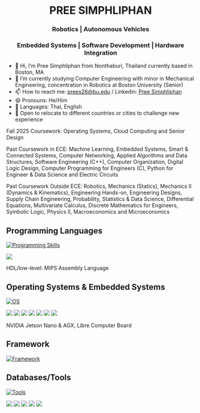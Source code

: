 <h1 align="center"> PREE SIMPHLIPHAN </h1>
<h3 align="center"> Robotics | Autonomous Vehicles </h3>
<h3 align="center"> Embedded Systems | Software Development | Hardware Integration</h3>

- 👋 Hi, I’m Pree Simphliphan from Nonthaburi, Thailand currently based in Boston, MA
- 🌱 I’m currently studying Computer Engineering with minor in Mechanical Engineering, concentration in Robotics at Boston University (Senior)
- 📫 How to reach me: prees26@bu.edu / Linkedin: [Pree Simphliphan](https://www.linkedin.com/in/pree-simphliphan/)
- 😄 Pronouns: He/Him
- 🔑 Languages: Thai, English
- 💼 Open to relocate to different countries or cities to challenge new experience

Fall 2025 Coursework: Operating Systems, Cloud Computing and Senior Design

Past Coursework in ECE: Machine Learning, Embedded Systems, Smart & Connected Systems, Computer Networking, Applied Algorithms and Data Structures, Software Engineering (C++), Computer Organization, Digital Logic Design, Computer Programming for Engineers (C), Python for Engineer & Data Science and Electric Circuits

Past Coursework Outside ECE: Robotics, Mechanics (Statics), Mechanics II (Dynamics & Kinematics), Engineering Hands-on, Engineering Designs, Supply Chain Engineering, Probability, Statistics & Data Science, Differential Equations, Multivariate Calculus, Discrete Mathematics for Engineers, Symbolic Logic, Physics II, Macroeconomics and Microeconomics

## Programming Languages
[![Programming Skills](https://skillicons.dev/icons?i=python,c,cs,cpp,html,css,js,matlab,latex&perline=10)](https://skillicons.dev)

<img src="https://img.shields.io/badge/Verilog-7A1FA2?style=for-the-badge&logoColor=white"/>  
<p>HDL/low-level: MIPS Assembly Language</p>

## Operating Systems & Embedded Systems
[![OS](https://skillicons.dev/icons?i=linux,ubuntu,windows,kali,bash,arduino,raspberrypi)](https://skillicons.dev)

<img src="https://img.shields.io/badge/BeagleBoard-A9A9A9?style=for-the-badge&logoColor=white"/> <img src="https://img.shields.io/badge/ESP32-E7352C?style=for-the-badge&logo=espressif&logoColor=white"/> <img src="https://img.shields.io/badge/FreeRTOS-2C2C2C?style=for-the-badge&logoColor=white"/> <img src="https://img.shields.io/badge/espressif-E7352C?style=for-the-badge&logo=espressif&logoColor=white"/> <img src="https://img.shields.io/badge/TCP%2FIP-0078D7?style=for-the-badge&logoColor=white"/> <img src="https://img.shields.io/badge/UDP-004880?style=for-the-badge&logoColor=white"/> <img src="https://img.shields.io/badge/NFC-009688?style=for-the-badge&logoColor=white"/> 
<p>NVIDIA Jetson Nano & AGX, Libre Computer Board</p>

## Framework
[![Framework](https://skillicons.dev/icons?i=ros,sklearn,nodejs,opencv,pytorch,selenium,flask,electron,react,bootstrap,dotnet)](https://skillicons.dev)

## Databases/Tools
[![Tools](https://skillicons.dev/icons?i=git,github,cmake,docker,kubernetes,anaconda,mongodb,mysql,firebase,aws,gcp,emacs,vim,vscode,postman)](https://skillicons.dev)

<img src="https://img.shields.io/badge/Vivado-FF6F00?style=for-the-badge&logo=xilinx&logoColor=white"/> <img src="https://img.shields.io/badge/Socket.io-010101?&style=for-the-badge&logo=Socket.io&logoColor=white"/> <img src="https://img.shields.io/badge/Wireshark-1679A7?style=for-the-badge&logo=Wireshark&logoColor=white"/> <img src="https://img.shields.io/badge/Pandas-2C2D72?style=for-the-badge&logo=pandas&logoColor=white"/> <img src="https://img.shields.io/badge/Numpy-777BB4?style=for-the-badge&logo=numpy&logoColor=white"/>

<!---
<img src=""/> img sheild.io
preespp/preespp is a ✨ special ✨ repository because its `README.md` (this file) appears on your GitHub profile.
You can click the Preview link to take a look at your changes.
- 👀 I’m interested in IoT, Embedded Systems, Smart Devices, Cyber-Physical System, Artificial Intelligence, Robotics and I am open to work in any industrial field.
--->
